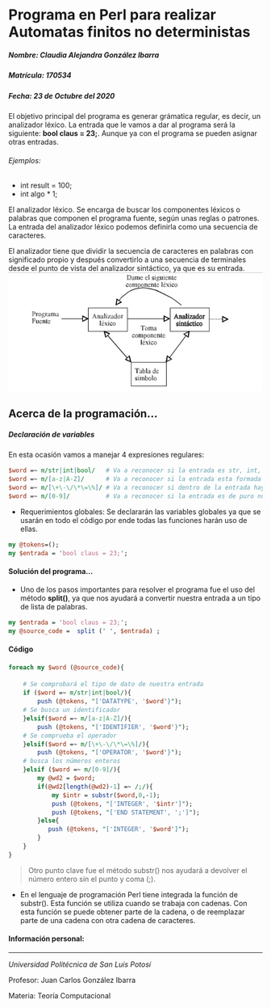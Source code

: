 Programa en Perl para realizar Automatas finitos no deterministas
===================================================================

##### Nombre: Claudia Alejandra González Ibarra
##### Matrícula: 170534
##### Fecha: 23 de Octubre del 2020

El objetivo principal del programa es generar grámatica regular, es decir, un analizador léxico. La entrada que le vamos a dar al programa será la siguiente: 
**bool claus = 23;**. Aunque ya con el programa se pueden asignar otras entradas.

###### Ejemplos:
* int result = 100;
* int algo * 1;

El analizador léxico. Se encarga de buscar los componentes léxicos o palabras que componen el programa fuente, según unas reglas o patrones. La entrada del analizador léxico podemos definirla como una secuencia de caracteres.

El analizador tiene que dividir la secuencia de caracteres en palabras con significado propio y después convertirlo a una secuencia de terminales desde el punto de vista del analizador sintáctico, ya que es su entrada. 
![Analizador léxico](https://github.com/upslp-teoriacomputacional/170534/blob/master/RE/imagenes/Analizador_lex.jpg)

Acerca de la programación...
-----------------------------
##### Declaración de variables
En esta ocasión vamos a manejar 4 expresiones regulares:
```perl
$word =~ m/str|int|bool/   # Va a reconocer si la entrada es str, int, bool
$word =~ m/[a-z|A-Z]/      # Va a reconocer si la entrada esta formada por letras
$word =~ m/[\+\-\/\*\=\%]/ # Va a reconocer si dentro de la entrada hay un operador
$word =~ m/[0-9]/          # Va a reconocer si la entrada es de puro números
```
* Requerimientos globales:
Se declararán las variables globales ya que se usarán en todo el código por ende todas las funciones harán uso de ellas.
```perl
my @tokens=();
my $entrada = 'bool claus = 23;';
```

#### Solución del programa...
* Uno de los pasos importantes para resolver el programa fue el uso del método **split()**, ya que nos ayudará a convertir nuestra entrada a un tipo de lista de palabras.
```perl
my $entrada = 'bool claus = 23;';
my @source_code =  split (' ', $entrada) ;
```
#### Código 
```perl
foreach my $word (@source_code){
    
    # Se comprobará el tipo de dato de nuestra entrada
    if ($word =~ m/str|int|bool/){        
		push (@tokens, "['DATATYPE', '$word'}");
    # Se busca un identificador 
    }elsif($word =~ m/[a-z|A-Z]/){		       
		push (@tokens, "['IDENTIFIER', '$word'}");
    # Se comprueba el operador
    }elsif($word =~ m/[\+\-\/\*\=\%]/){        
		push (@tokens, "['OPERATOR', '$word'}");
    # busca los números enteros
    }elsif ($word =~ m/[0-9]/){	
		my @wd2 = $word; 	
		if(@wd2[length(@wd2)-1] =~ /;/){
			my $intr = substr($word,0,-1);
			push (@tokens, "['INTEGER', '$intr']");
			push (@tokens, "['END STATEMENT', ';']");
		}else{			   
		   push (@tokens, "['INTEGER', '$word']");
		}	
	}
}
```
> Otro punto clave fue el método substr() nos ayudará a devolver el número entero sin el punto y coma (;).

* En el lenguaje de programación Perl tiene integrada la función de substr(). Esta función se utiliza cuando se trabaja con cadenas. Con esta función se puede obtener parte de la cadena, o de reemplazar parte de una cadena con otra cadena de caracteres.

#### Información personal:
----------------------------
*Universidad Politécnica de San Luis Potosí*

Profesor: Juan Carlos González Ibarra 

Materia: Teoría Computacional

